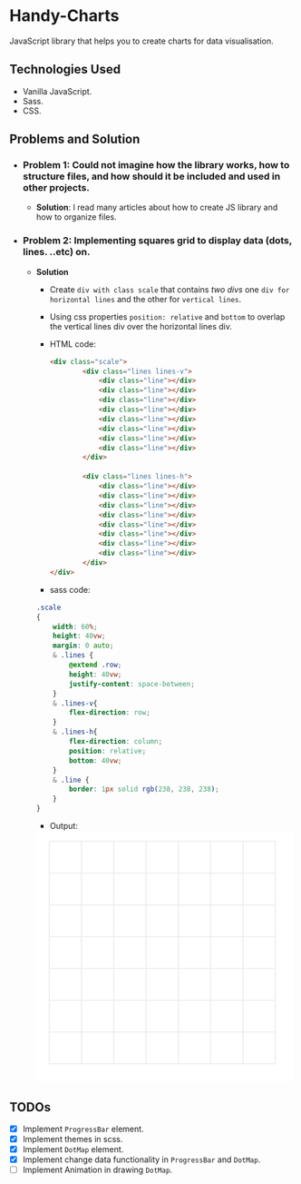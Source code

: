 # Handy-Charts
JavaScript library that helps you to create charts for data visualisation.

## Technologies Used
- Vanilla JavaScript.
- Sass.
- CSS.

## Problems and Solution
- ### **Problem 1**: Could not imagine how the library works, how to structure files, and how should it be included and used in other projects.
    - **Solution**: I read many articles about how to create JS library and how to organize files.


- ### **Problem 2**: Implementing squares grid to display data (dots, lines. ..etc) on.
    - **Solution**
        - Create `div with class scale` that contains *two divs* one `div for horizontal lines` and the other for `vertical lines`.
        - Using css properties `position: relative` and `bottom` to overlap the vertical lines div over the horizontal lines div.
        - HTML code:
            ```html
            <div class="scale">
                    <div class="lines lines-v">
                        <div class="line"></div>
                        <div class="line"></div>
                        <div class="line"></div>
                        <div class="line"></div>
                        <div class="line"></div>
                        <div class="line"></div>
                        <div class="line"></div>
                        <div class="line"></div>
                    </div>

                    <div class="lines lines-h">
                        <div class="line"></div>
                        <div class="line"></div>
                        <div class="line"></div>
                        <div class="line"></div>
                        <div class="line"></div>
                        <div class="line"></div>
                        <div class="line"></div>
                        <div class="line"></div>
                    </div>
            </div>
            ```

        - sass code:
        ```scss
        .scale
        {
            width: 60%;
            height: 40vw;
            margin: 0 auto;
            & .lines {
                @extend .row;
                height: 40vw;
                justify-content: space-between;
            }
            & .lines-v{
                flex-direction: row;
            }
            & .lines-h{
                flex-direction: column;
                position: relative;
                bottom: 40vw;
            }
            & .line {
                border: 1px solid rgb(238, 238, 238);
            }
        }
        ```

        - Output:
        <img src="https://github.com/belalmosad/Handy-Charts/blob/main/Assets/squares-grid.PNG" />

## TODOs
- [x] Implement `ProgressBar` element.
- [x] Implement themes in scss.
- [x] Implement `DotMap` element.
- [x] Implement change data functionality in `ProgressBar` and  `DotMap`.
- [ ] Implement Animation in drawing `DotMap`.